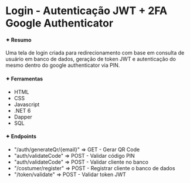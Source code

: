 <h1>Login - Autenticação JWT + 2FA Google Authenticator</h1>

<h4>✦ Resumo</h4>
<p>Uma tela de login criada para redirecionamento com base em consulta de usuário em banco de dados, geração de token JWT e autenticação do mesmo dentro do google authenticator via PIN.</p>

<h4>✦ Ferramentas</h4>
<ul>
    <li>HTML</li>
    <li>CSS</li>
    <li>Javascript</li>
	<li>.NET 6</li>
	<li>Dapper</li>
	<li>SQL</li>
</ul>

<h4>✦ Endpoints</h4>
<ul>
    <li>"/auth/generateQr/{email}" => GET - Gerar QR Code</li>
    <li>"auth/validateCode" => POST - Validar código PIN</li>
    <li>"auth/validateCode" => POST - Validar cliente no banco</li>
    <li>"/costumer/register" => POST - Registrar cliente o banco de dados</li>
    <li>"/token/validate" => POST - Validar token JWT</li>
</ul>